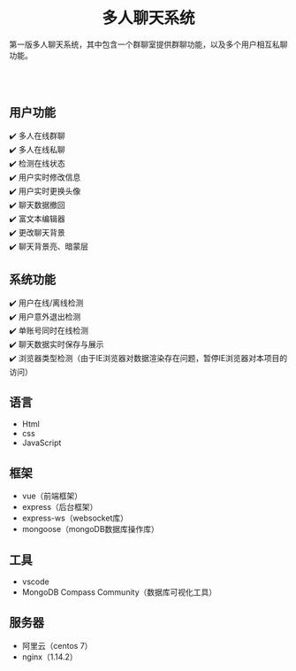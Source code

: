 <h1 align="center">多人聊天系统</h1>

第一版多人聊天系统，其中包含一个群聊室提供群聊功能，以及多个用户相互私聊功能。

<br/>
<br/>

## 用户功能

:heavy_check_mark: 多人在线群聊<br/>
:heavy_check_mark: 多人在线私聊<br/>
:heavy_check_mark: 检测在线状态<br/>
:heavy_check_mark: 用户实时修改信息<br/>
:heavy_check_mark: 用户实时更换头像<br/>
:heavy_check_mark: 聊天数据撤回<br/>
:heavy_check_mark: 富文本编辑器<br/>
:heavy_check_mark: 更改聊天背景<br/>
:heavy_check_mark: 聊天背景亮、暗蒙层<br/>

## 系统功能

:heavy_check_mark: 用户在线/离线检测<br/>
:heavy_check_mark: 用户意外退出检测<br/>
:heavy_check_mark: 单账号同时在线检测<br/>
:heavy_check_mark: 聊天数据实时保存与展示<br/>
:heavy_check_mark: 浏览器类型检测（由于IE浏览器对数据渲染存在问题，暂停IE浏览器对本项目的访问）<br/>

## 语言

+ Html
+ css
+ JavaScript

## 框架

+ vue（前端框架）
+ express（后台框架）
+ express-ws（websocket库）
+ mongoose（mongoDB数据库操作库）

## 工具

+ vscode
+ MongoDB Compass Community（数据库可视化工具）

## 服务器

+ 阿里云（centos 7）
+ nginx（1.14.2）

